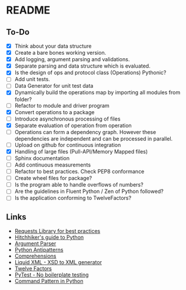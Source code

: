 # README

## To-Do

- [x] Think about your data structure
- [x] Create a bare bones working version.
- [x] Add logging, argument parsing and validations.
- [x] Separate parsing and data structure which is evaluated.
- [x] Is the design of ops and protocol class (Operations) Pythonic?
- [ ] Add unit tests. 
- [ ] Data Generator for unit test data
- [x] Dynamically build the operations map by importing all modules from folder?
- [ ] Refactor to module and driver program
- [x] Convert operations to a package
- [ ] Introduce asynchronous processing of files
- [x] Separate evaluation of operation from operation
- [ ] Operations can form a dependency graph. However these dependencies are independent and can be processed in parallel.
- [ ] Upload on github for continuous integration
- [x] Handling of large files (Pull-API/Memory Mapped files)
- [ ] Sphinx documentation
- [ ] Add continuous measurements
- [ ] Refactor to best practices. Check PEP8 conformance
- [ ] Create wheel files for package?
- [ ] Is the program able to handle overflows of numbers?
- [ ] Are the guidelines in Fluent Python / Zen of Python followed?
- [ ] Is the application conforming to TwelveFactors?

## Links

- [Requests Library for best practices](https://github.com/requests/requests/blob/master/requests/__init__.py)
- [Hitchhiker's guide to Python](http://docs.python-guide.org/en/latest/writing/logging/)
- [Argument Parser](https://docs.python.org/3/library/argparse.html)
- [Python Antipatterns](https://docs.quantifiedcode.com/python-anti-patterns/correctness/not_using_setdefault_to_initialize_a_dictionary.html)
- [Comprehensions](https://www.smallsurething.com/list-dict-and-set-comprehensions-by-example/)
- [Liquid XML - XSD to XML generator](https://www.liquid-technologies.com/online-xsd-to-xml-converter)
- [Twelve Factors](https://12factor.net/)
- [PyTest - No boilerplate testing](https://www.pydanny.com/pytest-no-boilerplate-testing.html)
- [Command Pattern in Python](http://python-3-patterns-idioms-test.readthedocs.io/en/latest/FunctionObjects.html)

